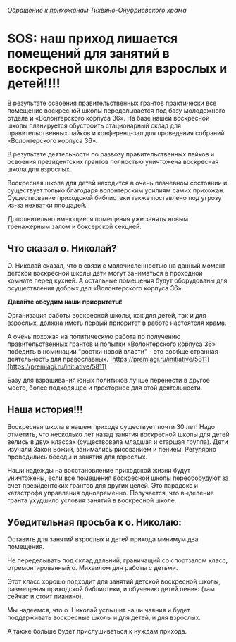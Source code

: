 *Обращение к прихожанам Тихвино-Онуфриевского храма*

# SOS: наш приход лишается помещений для занятий в воскресной школы для взрослых и детей!!!!

В результате освоения правительственных грантов практически все помещение воскресной школы переделывается  под базу  молодежного отдела и «Волонтерского корпуса 36». На базе нашей воскресной школы планируется обустроить стационарный склад для правительственных пайков и конференц-зал для проведения собраний «Волонтерского корпуса 36».
 
В результате деятельности по развозу правительственных пайков и освоения президентских грантов  полностью уничтожена воскресная школа для взрослых. 

Воскресная школа для детей находится в очень плачевном состоянии и существует только благодаря волонтерским усилиям самих прихожан. 
Существование приходской библиотеки также поставлено под угрозу из-за нехватки площадей.

Дополнительно имеющиеся помещения уже заняты новым тренажерным залом и боксерской секцией.

## Что сказал о. Николай?

О. Николай сказал, что в связи с малочисленностью на данный момент детской воскресной школы дети могут заниматься в проходной комнате перед кухней. А остальные помещения будут оборудованы для осуществления добрых дел «Волонтерского корпуса 36».

**Давайте обсудим наши приоритеты!**

Организация работы воскресной школы, как для детей, так и для взрослых, должна иметь первый приоритет в работе настоятеля храма. 

А очень похожая на политическую работа по получению правительственных грантов и попытки «Волонтерского корпуса 36» победить в номинации "ростки новой власти" - это вообще странная деятельность для православных. [https://premiagi.ru/initiative/5811](https://premiagi.ru/initiative/5811)

Базу для взращивания юных политиков лучше перенести в другое место, более подходящее и просторное для этой деятельности.

## Наша история!!!

Воскресная школа в нашем приходе существует почти 30 лет!
Надо отметить, что несколько лет назад занятия воскресной школы для детей велись в двух классах (существовала младшая и старшая группа). 
Дети изучали Закон Божий, занимались рисованием и пением. 
Регулярно проводились беседы и занятия для взрослых. 

Наши надежды на восстановление приходской жизни будут уничтожены, если все помещения воскресной школы переоборудуют за счет президентских грантов для других целей.
Это парадокс и катастрофа управления одновременно. 
Получается, что выделение гранта ухудшило условия занятий в воскресной школе.
 
## Убедительная просьба к о. Николаю:

Оставить для занятий  взрослых и детей прихода минимум два помещения. 

Не переделывать под склад дальний, граничащий со спортзалом класс,  отремонтированный о. Михаилом для работы с детьми. 

Этот класс хорошо подходит для занятий детской воскресной школы, размещения приходской библиотеки, и обучению детей пению (там сейчас и стоит пианино).

Мы надеемся, что о. Николай услышит наши чаяния и будет поддерживать воскресные школы и для детей, и для взрослых.
 
А также больше будет прислушиваться к нуждам прихода.

